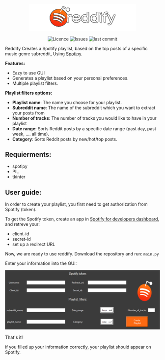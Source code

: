 <p align="center">
<img alt="Reddify" src="assets/icon.png" width="350">
</p>

<p align="center">
<img alt="Licence" src=https://img.shields.io/github/license/lironbdolah/reddify?label=licence>
 <img alt="Issues" src=https://img.shields.io/github/issues/lironbdolah/reddify>
 <img alt="last commit" src=https://img.shields.io/github/last-commit/lironbdolah/reddify>
</p>


Reddify Creates a Spotify playlist, based on the top posts of a specific music genre subreddit, Using [Spotipy](https://spotipy.readthedocs.io/en/2.19.0/).


**Features:**

- Eazy to use GUI
- Generates a playlist based on your personal preferences.
- Multiple playlist filters.


**Playlist filters options:**

- **Playlist name**: The name you choose for your playlist.
- **Subreddit name**: The name of the subreddit which you want to extract your posts from
- **Number of tracks**: The number of tracks you would like to have in your playlist
- **Date range**: Sorts Reddit posts by a specific date range (past day, past week, .... all time).
- **Category**: Sorts Reddit posts by new/hot/top posts.



## Requierments:

- spotipy
- PIL
- tkinter 


## User guide:

In order to create your playlist, you first need to get authorization from Spotify (token).

To get the Spotify token, create an app in [Spotify for developers dashboard](https://developer.spotify.com/dashboard/applications), and retreve your:

 - client-id 
 - secret-id 
 - set up a redirect URL 


Now, we are ready to use reddify.
Download the repository and run: ```main.py ```

Enter your information into the GUI:
<p align="center">
  <img src="assets/gui.png"/>
</p>

That's it!

if you filled up your information correctly, your playlist should appear on Spotify.
